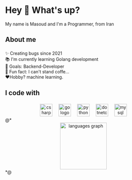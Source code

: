 <h1 align="left">Hey 👋 What's up?</h1>
<p align="left">My name is Masoud and I'm a Programmer, from Iran</p>


<h2 align="left">About me</h2>

###

<p align="left">✨ Creating bugs since 2021<br>📚 I'm currently learning Golang development<br>🎯 Goals: Backend-Developer<br>🎲 Fun fact: I can't stand coffe...<br>❤️Hobby? machine learning.</p>

###

<h2 align="left">I code with</h2>

###
<center>
  <img src="https://cdn.jsdelivr.net/gh/devicons/devicon/icons/csharp/csharp-original.svg" height="40" alt="csharp logo"  />
  <img width="12" />
  <img src="https://cdn.jsdelivr.net/gh/devicons/devicon/icons/go/go-original.svg" height="40" alt="go logo"  />
  <img width="12" />
  <img src="https://cdn.jsdelivr.net/gh/devicons/devicon/icons/python/python-original.svg" height="40" alt="python logo"  />
  <img width="12" />
  <img src="https://cdn.jsdelivr.net/gh/devicons/devicon/icons/dotnetcore/dotnetcore-original.svg" height="40" alt="dotnetcore logo"  />
  <img width="12" />
  <img src="https://cdn.jsdelivr.net/gh/devicons/devicon/icons/mysql/mysql-original.svg" height="40" alt="mysql logo"  />
</center>
@*
<div align="center">
  <img src="https://github-readme-stats.vercel.app/api/top-langs?username=Masoud1384&locale=en&hide_title=false&layout=compact&card_width=320&langs_count=5&theme=dracula&hide_border=false" height="150" alt="languages graph"  />
</div>
*@
